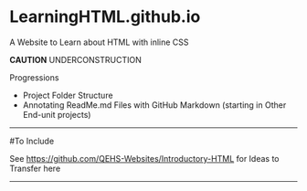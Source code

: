 # LearningHTML.github.io
A Website to Learn about HTML with inline CSS

**CAUTION** UNDERCONSTRUCTION

Progressions
- Project Folder Structure
- Annotating ReadMe.md Files with GitHub Markdown (starting in Other End-unit projects)


---

#To Include

See https://github.com/QEHS-Websites/Introductory-HTML for Ideas to Transfer here

---
